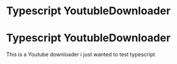 # Typescript YoutubleDownloader
# Typescript YoutubleDownloader
This is a Youtube downloader i just wanted to test typescript
